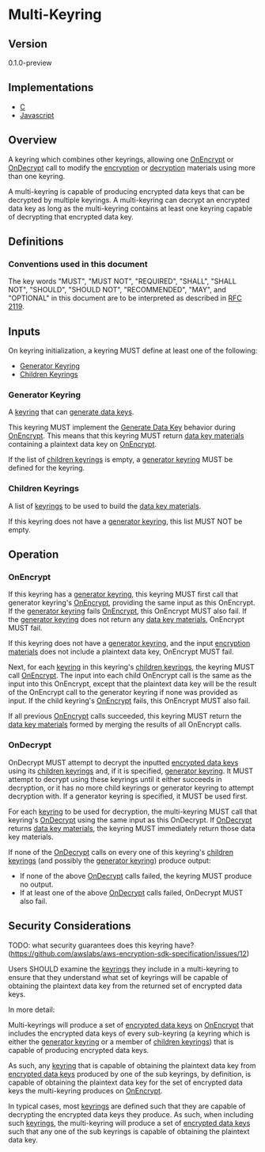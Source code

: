 [//]: # (Copyright 2019 Amazon.com, Inc. or its affiliates. All Rights Reserved.)
[//]: # (SPDX-License-Identifier: CC-BY-SA-4.0)

# Multi-Keyring

## Version

0.1.0-preview

## Implementations

- [C](https://github.com/aws/aws-encryption-sdk-c/blob/master/source/multi_keyring.c)
- [Javascript](https://github.com/awslabs/aws-encryption-sdk-javascript/blob/master/modules/material-management/src/multi_keyring.ts)

## Overview

A keyring which combines other keyrings, allowing one [OnEncrypt](#onencrypt) or [OnDecrypt](#ondecrypt)
call to modify the [encryption](#structures.md#encryption-materials) or [decryption](#structures.md#decryption-materials)
materials using more than one keyring.

A multi-keyring is capable of producing encrypted data keys that can be decrypted by multiple keyrings.
A multi-keyring can decrypt an encrypted data key as long as the multi-keyring contains at least one keyring capable
of decrypting that encrypted data key.

## Definitions

### Conventions used in this document

The key words "MUST", "MUST NOT", "REQUIRED", "SHALL", "SHALL NOT", "SHOULD", "SHOULD NOT", "RECOMMENDED", "MAY", and "OPTIONAL"
in this document are to be interpreted as described in [RFC 2119](https://tools.ietf.org/html/rfc2119).

## Inputs

On keyring initialization, a keyring MUST define at least one of the following:

- [Generator Keyring](#generator-keyring)
- [Children Keyrings](#children-keyrings)

### Generator Keyring

A [keyring](#keyring-interface.md) that can [generate data keys](#keyring-interface.md#generate-data-key).

This keyring MUST implement the [Generate Data Key](#keyring-interface.md#generate-data-key) behavior
during [OnEncrypt](#keyring-interface#onencrypt).
This means that this keyring MUST return [data key materials](#structures.md#encryption-materials) containing
a plaintext data key on [OnEncrypt](#keyring-interface.md#onencrypt).

If the list of [children keyrings](#children-keyrings) is empty,
a [generator keyring](#generator-keyring) MUST be defined for the keyring.

### Children Keyrings

A list of [keyrings](#keyring-interface) to be used to build the [data key materials](#structures.md#data-key-materials).

If this keyring does not have a [generator keyring](#generator-keyring), this list MUST NOT be empty.

## Operation

### OnEncrypt

If this keyring has a [generator keyring](#generator-keyring),
this keyring MUST first call that generator keyring's [OnEncrypt](#keyring-interface#onencrypt.md),
providing the same input as this OnEncrypt.
If the [generator keyring](#generator-keyring) fails [OnEncrypt](#keyring-interface.md), this OnEncrypt MUST also fail.
If the [generator keyring](#generator-keyring) does not return any [data key materials](#data-key-materials),
OnEncrypt MUST fail.

If this keyring does not have a [generator keyring](#generator-keyring),
and the input [encryption materials](#data-structure.md#encryption-materials)
does not include a plaintext data key, OnEncrypt MUST fail.

Next, for each [keyring](#keyring-interface.md) in this keyring's [children keyrings](#children-keyrings),
the keyring MUST call [OnEncrypt](#keyring-interface#onencrypt.md).
The input into each child OnEncrypt call is the same as the input into this OnEncrypt, except that the
plaintext data key will be the result of the OnEncrypt call to the generator keyring if none was provided as input.
If the child keyring's [OnEncrypt](#keyring-interface.md#onencrypt) fails, this OnEncrypt MUST also fail.

If all previous [OnEncrypt](#keyring-interface.md#onencrypt) calls succeeded, this keyring MUST return
the [data key materials](#structures.md#data-key-materials) formed by merging the results of all OnEncrypt calls.

### OnDecrypt

OnDecrypt MUST attempt to decrypt the inputted [encrypted data keys](#structures.md#encrypted-data-key) using its
[children keyrings](#children-keyrings) and, if it is specified, [generator keyring](#generator-keyring).
It MUST attempt to decrypt using these keyrings until it either succeeds in decryption,
or it has no more child keyrings or generator keyring to attempt decryption with.
If a generator keyring is specified, it MUST be used first.

For each [keyring](#keyring-interface.md) to be used for decryption,
the multi-keyring MUST call that keyring's [OnDecrypt](#keyring-interface#ondecrypt.md) using
the same input as this OnDecrypt.
If [OnDecrypt](#keyring-interface.md#onencrypt) returns [data key materials](#structures.md#data-key-materials),
the keyring MUST immediately return those data key materials.

If none of the [OnDecrypt](#keyring-interface.md#ondecrypt) calls on every one of this keyring's [children keyrings](#children-keyrings)
(and possibly the [generator keyring](#generator-keyring)) produce output:

- If none of the above [OnDecrypt](#keyring-interface.md#ondecrypt) calls failed, the keyring
  MUST produce no output.
- If at least one of the above [OnDecrypt](#keyring-interface.md#ondecrypt) calls failed,
  OnDecrypt MUST also fail.

## Security Considerations

TODO: what security guarantees does this keyring have?
(https://github.com/awslabs/aws-encryption-sdk-specification/issues/12)

Users SHOULD examine the [keyrings](#keyring-interface.md) they include in a multi-keyring to ensure
that they understand what set of keyrings will be capable of obtaining the plaintext data key from
the returned set of encrypted data keys.

In more detail:

Multi-keyrings will produce a set of [encrypted data keys](#structures.md#encrypted-data-key) on
[OnEncrypt](#keyring-interface.md#onencrypt) that includes the encrypted data keys of every sub-keyring
(a keyring which is either the [generator keyring](#generator-keyring) or a member of [children keyrings](#children-keyrings))
that is capable of producing encrypted data keys.

As such, any [keyring](#keyring-interface.md) that is capable of obtaining the plaintext data key from
[encrypted data keys](#structures.md#encrypted-data-key) produced by one of the sub keyrings,
by definition, is capable of obtaining the plaintext data key for the set of encrypted data keys
the multi-keyring produces on [OnEncrypt](#keyring-interface.md#onencrypt).

In typical cases, most [keyrings](#keyring-interface.md) are defined such that they are capable of
decrypting the encrypted data keys they produce.
As such, when including such [keyrings](#keyring-interface.md),
the multi-keyring will produce a set of [encrypted data keys](#structures.md#encrypted-data-keys)
such that any one of the sub keyrings is capable of obtaining the plaintext data key.
